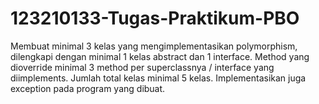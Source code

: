 # 123210133-Tugas-Praktikum-PBO
Membuat minimal 3 kelas yang mengimplementasikan polymorphism, dilengkapi dengan minimal 1 kelas abstract dan 1 interface. Method yang dioverride minimal 3 method per superclassnya / interface yang diimplements. Jumlah total kelas minimal 5 kelas. Implementasikan juga exception pada program yang dibuat.
